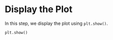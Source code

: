 # Display the Plot

In this step, we display the plot using `plt.show()`.

```python
plt.show()
```
